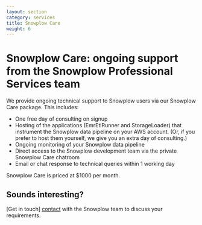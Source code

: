 ```yaml
---
layout: section
category: services
title: Snowplow Care
weight: 6
---
```


# Snowplow Care: ongoing support from the Snowplow Professional Services team

We provide ongoing technical support to Snowplow users via our Snowplow Care package. This includes:

* One free day of consulting on signup
* Hosting of the applications (EmrEtlRunner and StorageLoader) that instrument the Snowplow data pipeline on your AWS account. (Or, if you prefer to host them yourself, we give you an extra day of consulting.)
* Ongoing monitoring of your Snowplow data pipeline
* Direct access to the Snowplow development team via the private Snowplow Care chatroom
* Email or chat response to technical queries within 1 working day

Snowplow Care is priced at $1000 per month.

## Sounds interesting?

[Get in touch] [contact] with the Snowplow team to discuss your requirements.


[contact]: /about/index.html